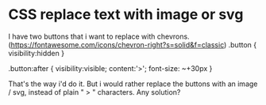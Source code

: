 
# CSS replace text with image or svg

I have two buttons that i want to replace with chevrons.
(https://fontawesome.com/icons/chevron-right?s=solid&f=classic)
.button { visibility:hidden }

.button:after { visibility:visible; content:'>'; font-size: ~+30px }

That's the way i'd do it.
But i would rather replace the buttons with an image / svg, instead of plain " > " characters.
Any solution?

        